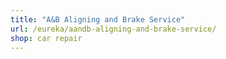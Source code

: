 ```yaml
---
title: "A&B Aligning and Brake Service"
url: /eureka/aandb-aligning-and-brake-service/
shop: car repair
---
```

